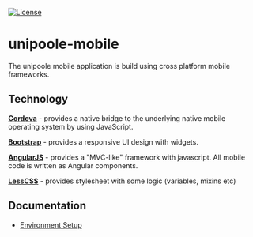 [![License](https://img.shields.io/badge/License-ECL%202.0-blue.svg)](https://opensource.org/licenses/ECL-2.0)
# unipoole-mobile
The unipoole mobile application is build using cross platform mobile frameworks.

## Technology
**[Cordova](http://cordova.apache.org/)** - provides a native bridge to the underlying native mobile operating system by using JavaScript.

**[Bootstrap](http://getbootstrap.com/)** - provides a responsive UI design with widgets.

**[AngularJS](https://angularjs.org/)** - provides a "MVC-like" framework with javascript. All mobile code is written as Angular components.

**[LessCSS](http://lesscss.org/)** - provides stylesheet with some logic (variables, mixins etc)

## Documentation
* [Environment Setup](./docs/environment-setup.md)